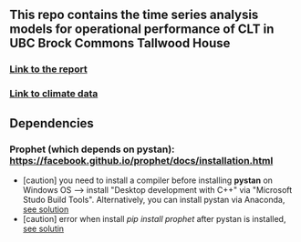 ## This repo contains the time series analysis models for operational performance of CLT in UBC Brock Commons Tallwood House

### [Link to the report](https://sustain.ubc.ca/sites/default/files/UBC%20Brock%20Commons%20Structural%20Performance%20Report%20Sept%202020.pdf)
### [Link to climate data](https://www.mkrf.forestry.ubc.ca/research/weather-data/?login) 


## Dependencies
### Prophet (which depends on pystan): https://facebook.github.io/prophet/docs/installation.html
- [caution] you need to install a compiler before installing **pystan** on Windows OS --> install "Desktop development with C++" via "Microsoft Studo Build Tools". Alternatively, you can install pystan via Anaconda, [see solution](https://medium.com/@hamdanmridwan/quickly-setting-up-prophet-with-python-3-x-in-windows-10-ad92aaaa081d)
- [caution] error when install *pip install prophet* after pystan is installed, [see solutin](https://hemantjain.medium.com/solution-for-the-error-while-installing-prophet-library-on-windows-machine-d1cc84adbafc) 
